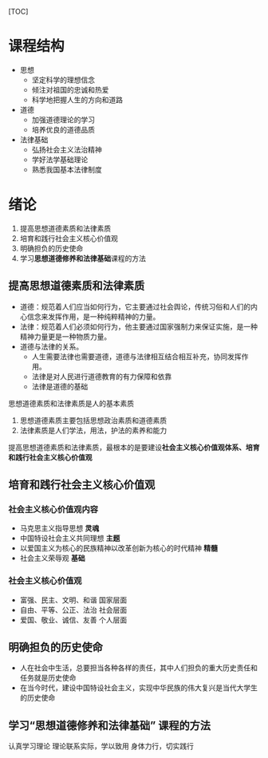 [TOC]

# 课程结构

- 思想
    - 坚定科学的理想信念
    - 倾注对祖国的忠诚和热爱
    - 科学地把握人生的方向和道路
- 道德
    - 加强道德理论的学习
    - 培养优良的道德品质
- 法律基础
    - 弘扬社会主义法治精神
    - 学好法学基础理论
    - 熟悉我国基本法律制度

# 绪论

1. 提高思想道德素质和法律素质
2. 培育和践行社会主义核心价值观
3. 明确担负的历史使命
4. 学习**思想道德修养和法律基础**课程的方法

## 提高思想道德素质和法律素质

- 道德：规范着人们应当如何行为，它主要通过社会舆论，传统习俗和人们的内心信念来发挥作用，是一种纯粹精神的力量。
- 法律：规范着人们必须如何行为，他主要通过国家强制力来保证实施，是一种精神力量更是一种物质力量。
- 道德与法律的关系。
    - 人生需要法律也需要道德，道德与法律相互结合相互补充，协同发挥作用。
    - 法律是对人民进行道德教育的有力保障和依靠
    - 法律是道德的基础

思想道德素质和法律素质是人的基本素质
1. 思想道德素质主要包括思想政治素质和道德素质
2. 法律素质是人们学法，用法，护法的素养和能力

提高思想道德素质和法律素质，最根本的是要建设**社会主义核心价值观体系、培育和践行社会主义核心价值观**

## 培育和践行社会主义核心价值观
### 社会主义核心价值观内容
- 马克思主义指导思想 **灵魂**
- 中国特设社会主义共同理想 **主题**
- 以爱国主义为核心的民族精神以改革创新为核心的时代精神 **精髓**
- 社会主义荣辱观 **基础**
### 社会主义核心价值观
- 富强、民主、文明、和谐 国家层面
- 自由、平等、公正、法治 社会层面
- 爱国、敬业、诚信、友善 个人层面


## 明确担负的历史使命
- 人在社会中生活，总要担当各种各样的责任，其中人们担负的重大历史责任和任务就是历史使命
- 在当今时代，建设中国特设社会主义，实现中华民族的伟大复兴是当代大学生的历史使命
## 学习“思想道德修养和法律基础” 课程的方法
认真学习理论
理论联系实际，学以致用
身体力行，切实践行
